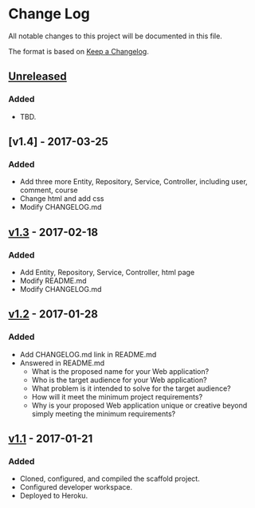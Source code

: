 # Change Log
All notable changes to this project will be documented in this file.

The format is based on [Keep a Changelog](http://keepachangelog.com/).

## [Unreleased]
### Added
- TBD.

## [v1.4] - 2017-03-25
### Added
- Add three more Entity, Repository, Service, Controller, including user, comment, course
- Change html and add css
- Modify CHANGELOG.md

## [v1.3] - 2017-02-18
### Added
- Add Entity, Repository, Service, Controller, html page
- Modify README.md
- Modify CHANGELOG.md

## [v1.2] - 2017-01-28
### Added
- Add CHANGELOG.md link in README.md
- Answered in README.md
    - What is the proposed name for your Web application?
    - Who is the target audience for your Web application?
    - What problem is it intended to solve for the target audience?
    - How will it meet the minimum project requirements?
    - Why is your proposed Web application unique or creative beyond simply meeting the minimum requirements?

## [v1.1] - 2017-01-21
### Added
- Cloned, configured, and compiled the scaffold project.
- Configured developer workspace.
- Deployed to Heroku.

[Unreleased]: https://github.com/infsci2560sp17/full-stack-web-April777/compare/v1.4...HEAD
[v1.3]: https://github.com/infsci2560sp17/full-stack-web-April777/compare/v1.3...v1.4
[v1.3]: https://github.com/infsci2560sp17/full-stack-web-April777/compare/v1.2...v1.3
[v1.2]: https://github.com/infsci2560sp17/full-stack-web-April777/compare/v1.1...v1.2
[v1.1]: https://github.com/infsci2560sp17/full-stack-web-April777/compare/...v1.1